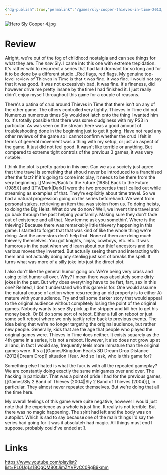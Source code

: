 ```yaml
---
{"dg-publish":true,"permalink":"/games/sly-cooper-thieves-in-time-2013/","tags":["games","streamed"],"created":"2025-04-14","updated":"2025-06-04"}
---
```



![Hero Sly Cooper 4.jpg](/img/user/Attachments/Hero%20Sly%20Cooper%204.jpg)

# Review

Alright, we're out of the fog of childhood nostalgia and can see things for what they are. The *new* Sly. I came into this one with extreme trepidation. It's rather wild to resurrect a series that had laid dormant for so long and for it to be done by a different studio...Red flags, red flags. My genuine top-level review of Thieves in Time is that it was fine. It was fine. I would not say that it was good. It was not excessively bad. It was fine. It's fineness, did however drive me pretty insane by the time I had finished it. I just really didn't enjoy myself throughout this game for a couple of reasons.

There's a patina of crud around Thieves in Time that there isn't on any of the other game. The others controlled very tightly. Thieves in Time did not. Numerous numerous times Sly would not latch onto the thing I wanted him to. It's totally possible that there was some cludginess with my PS3 in particular. As was seen on the stream there was a good amount of troubleshooting done in the beginning just to get it going. Have not read any other reviews of the game so I cannot confirm whether the crud I felt in terms of general movement was a thing with my setup, or just an aspect of the game. It just did not feel good. It wasn't like terrible or anything. But compared to extreme tight controls of the previous 3 games, it was very notable.

I think the plot is pretty garbo in this one. Can we as a society just agree that time travel is something that should never be introduced to a franchised after the fact? If it's going to come into play, it needs to be there from the very beginning. [[Movies/Back to the Future (1985)\|Back to the Future (1985)]] and [[TV/Dark\|Dark]] were the two properties that I called out while streaming as examples of that. They're explicitly about time travel. So we had a natural progression going on the series beforehand. We went from personal stakes, retrieving an item that was stolen from us. To doing heists, to doing the Big Heist. What do we do now? Well, we invent time travel and go back through the past helping your family. Making sure they don't fade out of existence and all that. Now lemme ask you somethin'. Where is the thieving? Because there was remarkably little thievery happening in this game. I started to forget that that was kind of like the whole thing we're doing. And the ancestors don't help that. None of them are doing much thievery themselves. You got knights, ninjas, cowboys, etc. etc. It was humorous in the past when we'd learn about our thief ancestors and the various moves they invented. But actually seeing them and interacting with them and not actually doing any stealing just sort of breaks the spell. It turns what was more of a silly joke into just the direct plot.

I also don't like the general humor going on. We're being very crass and using toilet humor all over. Why? I mean there was absolutely some dirty jokes in the past. But why does everything have to be fart, fart, sex in this one? Related, I don't understand who this game is for. One would assume the natural course of action when resurrecting an old property is to either A) mature with your audience. Try and tell some darker story that would appeal to the original audience without completely losing the point of the original games. Nobody wants to see Sly pick up the stripper and kill her to get his money back. Or B) do some sort of reboot. Either a full on reboot or just some soft reboot where we only tacitly refer back to previous events. The idea being that we're no longer targeting the original audience, but rather new people. Generally, kids that are the age that people who played the original games were. Thieves in Time does neither. It exists squarely as the 4th game in a series, it is not a reboot. However, it also does not grow up at all and, in fact I would say, frequently feels more immature than the original games were. It's a [[Games/Kingdom Hearts 3D Dream Drop Distance (2012)\|Dream Drop]] situation I fear. And so I ask, who is this game for?

Something else I hated is what the fuck is with all the repeated gameplay? We are constantly doing exactly the same minigames over and over. The hacking in particular. That was a point of pride I had for the previous games, [[Games/Sly 2 Band of Thieves (2004)\|Sly 2 Band of Thieves (2004)]], in particular. They almost never repeated themselves. But we're doing that all the time here.

My overall feelings of this game were quite negative, however I would just note that the experience as a whole is just fine. It really is not terrible. But there was no magic happening. The spirit had left and the body was on autopilot. Which is sad to say because one of the main things I'd say the series had going for it was it absolutely had magic. All things must end I suppose. probably could've ended at 3.

# Links

https://www.youtube.com/playlist?list=PL0UgLs1BOgQM80tJjmZYVPyCC0RgB9kmm
